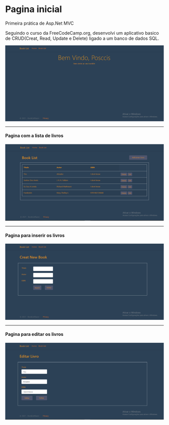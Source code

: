 <h1>Pagina inicial</h1>

<p>Primeira prática de Asp.Net MVC</p>

<p>Seguindo o curso da FreeCodeCamp.org, desenvolvi um aplicativo basico de CRUD(Creat, Read, Update e Delete) ligado a um banco de dados SQL.</p>



<img src="/BookListRazor/home.png">

<hr>

<h4>Pagina com a lista de livros</h3>

<img src="/BookListRazor/Pagina_booklist.png">

<hr>

<h4>Pagina para inserir os livros</h3>

<img src="/BookListRazor/Pagina_inserir.png">

<hr>

<h4>Pagina para editar os livros</h3>

<img src="/BookListRazor/Pagina_edit.png">



